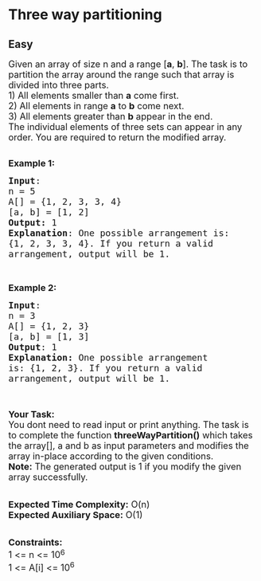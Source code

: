 # Three way partitioning
## Easy 
<div class="problem-statement" style="user-select: auto;">
                <p style="user-select: auto;"></p><p style="user-select: auto;"><span style="font-size: 18px; user-select: auto;">Given an array of size n&nbsp;and a range [<strong style="user-select: auto;">a</strong>, <strong style="user-select: auto;">b</strong>]. The task is to partition the array around the range such that array is divided into three parts.<br style="user-select: auto;">
1) All elements smaller than <strong style="user-select: auto;">a</strong> come first.<br style="user-select: auto;">
2) All elements in range <strong style="user-select: auto;">a</strong> to <strong style="user-select: auto;">b</strong> come next.<br style="user-select: auto;">
3) All elements greater than <strong style="user-select: auto;">b</strong> appear in the end.<br style="user-select: auto;">
The individual elements of three sets can appear in any order. You are required to return the modified array.</span></p>

<p style="user-select: auto;"><br style="user-select: auto;">
<span style="font-size: 18px; user-select: auto;"><strong style="user-select: auto;">Example 1:</strong></span></p>

<pre style="user-select: auto;"><span style="font-size: 18px; user-select: auto;"><strong style="user-select: auto;">Input</strong>: 
n = 5
A[] = {1, 2, 3, 3, 4}
[a, b] = [1, 2]
<strong style="user-select: auto;">Output:</strong> 1
<strong style="user-select: auto;">Explanation</strong>: One possible arrangement is:
{1, 2, 3, 3, 4}. If you return a valid
arrangement, output will be 1.</span>

</pre>

<p style="user-select: auto;"><br style="user-select: auto;">
<span style="font-size: 18px; user-select: auto;"><strong style="user-select: auto;">Example 2:</strong></span></p>

<pre style="user-select: auto;"><span style="font-size: 18px; user-select: auto;"><strong style="user-select: auto;">Input</strong>: 
n = 3 
A[] = {1, 2, 3}
[a, b] = [1, 3]
<strong style="user-select: auto;">Output</strong>: 1
<strong style="user-select: auto;">Explanation: </strong>One possible arrangement 
is: {1, 2, 3}. If you return a valid
arrangement, output will be 1.

</span>
</pre>

<p style="user-select: auto;"><span style="font-size: 18px; user-select: auto;"><strong style="user-select: auto;">Your Task: </strong><br style="user-select: auto;">
You dont need to read input or print anything.&nbsp;The task is to complete the function <strong style="user-select: auto;">threeWayPartition()</strong> which takes the array[], a and b as input parameters and modifies the array in-place according to the given conditions.<br style="user-select: auto;">
<strong style="user-select: auto;">Note:</strong> The generated output is 1 if you modify the given array successfully.</span><br style="user-select: auto;">
<br style="user-select: auto;">
<br style="user-select: auto;">
<span style="font-size: 18px; user-select: auto;"><strong style="user-select: auto;">Expected Time Complexity:</strong>&nbsp;O(n)<br style="user-select: auto;">
<strong style="user-select: auto;">Expected Auxiliary Space:</strong>&nbsp;O(1)</span><br style="user-select: auto;">
<br style="user-select: auto;">
<br style="user-select: auto;">
<span style="font-size: 18px; user-select: auto;"><strong style="user-select: auto;">Constraints:</strong></span><br style="user-select: auto;">
<span style="font-size: 18px; user-select: auto;">1 &lt;= n&nbsp;&lt;= 10</span><sup style="user-select: auto;"><span style="font-size: 15px; user-select: auto;">6</span></sup><br style="user-select: auto;">
<span style="font-size: 18px; user-select: auto;">1 &lt;= A[i] &lt;= 10<sup style="user-select: auto;">6</sup></span></p>
 <p style="user-select: auto;"></p>
            </div>